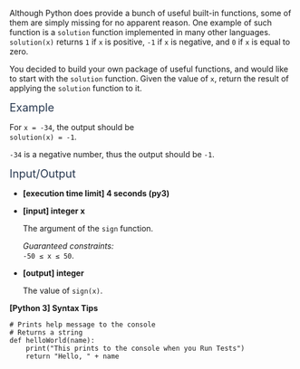 <p>Although Python does provide a bunch of useful built-in functions, some of them are simply missing for no apparent reason. One example of such function is a <code>solution</code> function implemented in many other languages. <code>solution(x)</code> returns <code>1</code> if <code>x</code> is positive, <code>-1</code> if <code>x</code> is negative, and <code>0</code> if <code>x</code> is equal to zero.</p>
<p>You decided to build your own package of useful functions, and would like to start with the <code>solution</code> function. Given the value of <code>x</code>, return the result of applying the <code>solution</code> function to it.</p>
<p><span class="markdown--header" style="color:#2b3b52;font-size:1.4em">Example</span></p>
<p>For <code>x = -34</code>, the output should be<br />
<code>solution(x) = -1</code>.</p>
<p><code>-34</code> is a negative number, thus the output should be <code>-1</code>.</p>
<p><span class="markdown--header" style="color:#2b3b52;font-size:1.4em">Input/Output</span></p>
<ul>
<li>
<p><strong>[execution time limit] 4 seconds (py3)</strong></p>
</li>
<li>
<p><strong>[input] integer x</strong></p>
<p>The argument of the <code>sign</code> function.</p>
<p><em>Guaranteed constraints:</em><br />
<code>-50 ≤ x ≤ 50</code>.</p>
</li>
<li>
<p><strong>[output] integer</strong></p>
<p>The value of <code>sign(x)</code>.</p>
</li>
</ul>
<p><strong>[Python 3] Syntax Tips</strong></p>
<pre><code class="language-python"><span class="hljs-comment"># Prints help message to the console</span>
<span class="hljs-comment"># Returns a string</span>
<span class="hljs-keyword">def</span> <span class="hljs-title function_">helloWorld</span>(<span class="hljs-params">name</span>):
    <span class="hljs-built_in">print</span>(<span class="hljs-string">"This prints to the console when you Run Tests"</span>)
    <span class="hljs-keyword">return</span> <span class="hljs-string">"Hello, "</span> + name

</code></pre>
